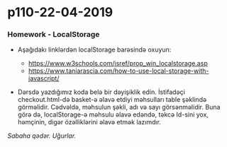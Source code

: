 # p110-22-04-2019

### Homework - LocalStorage
- Aşağıdakı linklərdən localStorage barəsində oxuyun:
  - https://www.w3schools.com/jsref/prop_win_localstorage.asp
  - https://www.taniarascia.com/how-to-use-local-storage-with-javascript/
  
- Dərsdə yazdığımız koda belə bir dəyişiklik edin. İstifadəçi checkout.html-də basket-ə əlavə etdiyi məhsulları table şəklində görməlidir. Cədvəldə, məhsulun şəkli, adı və sayı görsənməlidir. Buna görə də, localStorage-ə məhsulu əlavə edəndə, təkcə Id-sini yox, həmçinin, digər özəlliklərini əlavə etmək lazımdır. 

*Sabaha qədər. Uğurlar.*
